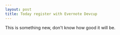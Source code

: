 ```yaml
---
layout: post
title: Today register with Evernote Devcup
---
```

This is something new, don't know how good it will be.